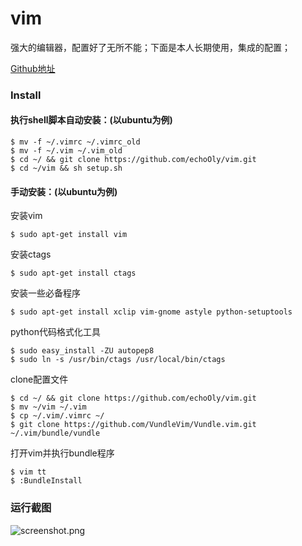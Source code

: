 # vim
强大的编辑器，配置好了无所不能；下面是本人长期使用，集成的配置；

[Github地址](https://github.com/echoOly/vim)

### Install

#### 执行shell脚本自动安装：(以ubuntu为例)

    $ mv -f ~/.vimrc ~/.vimrc_old
    $ mv -f ~/.vim ~/.vim_old
    $ cd ~/ && git clone https://github.com/echoOly/vim.git
    $ cd ~/vim && sh setup.sh

#### 手动安装：(以ubuntu为例)

安装vim 

    $ sudo apt-get install vim
    
安装ctags

    $ sudo apt-get install ctags
    
安装一些必备程序

    $ sudo apt-get install xclip vim-gnome astyle python-setuptools

python代码格式化工具

    $ sudo easy_install -ZU autopep8
    $ sudo ln -s /usr/bin/ctags /usr/local/bin/ctags
    
clone配置文件

    $ cd ~/ && git clone https://github.com/echoOly/vim.git
    $ mv ~/vim ~/.vim
    $ cp ~/.vim/.vimrc ~/
    $ git clone https://github.com/VundleVim/Vundle.vim.git ~/.vim/bundle/vundle

打开vim并执行bundle程序

    $ vim tt
    $ :BundleInstall

### 运行截图
![screenshot.png](https://echooly.gitbooks.io/mac-linux/content/statics/screenshot.png?raw=true)
